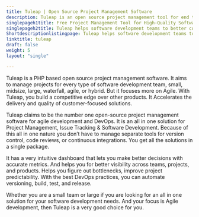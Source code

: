 ```yaml
---
title: Tuleap | Open Source Project Management Software
description: Tuleap is an open source project management tool for end to end traceability of application and system developments. Good tool for all types of teams.
singlepageh1title: Free Project Management Tool for High-Quality Software Development
singlepageh2title: Tuleap helps software development teams to better collaborate by adopting Agile and DevOps practices.
Shortdescriptionlistingpage: Tuleap helps software development teams to better collaborate by adopting Agile and DevOps practices.
linktitle: tuleap
draft: false
weight: 5
layout: "single"

---
```


Tuleap is a PHP based open source project management software. It aims to manage projects for every type of software development team, small, midsize, large, waterfall, agile, or hybrid. But it focuses more on Agile. With Tuleap, you build a competitive edge over other products. It Accelerates the delivery and quality of customer-focused solutions.

Tuleap claims to be the number one open-source project management software for agile development and DevOps. It is an all in one solution for Project Management, Issue Tracking &amp; Software Development. Because of this all in one nature you don’t have to manage separate tools for version control, code reviews, or continuous integrations. You get all the solutions in a single package.

It has a very intuitive dashboard that lets you make better decisions with accurate metrics. And helps you for better visibility across teams, projects, and products. Helps you figure out bottlenecks, improve project predictability. With the best DevOps practices, you can automate versioning, build, test, and release.

Whether you are a small team or large if you are looking for an all in one solution for your software development needs. And your focus is Agile development, then Tuleap is a very good choice for you.